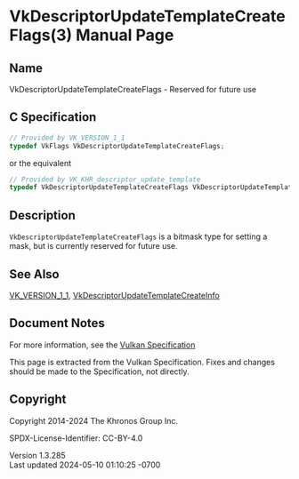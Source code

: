 # VkDescriptorUpdateTemplateCreateFlags(3) Manual Page

## Name

VkDescriptorUpdateTemplateCreateFlags - Reserved for future use



## <a href="#_c_specification" class="anchor"></a>C Specification

``` c
// Provided by VK_VERSION_1_1
typedef VkFlags VkDescriptorUpdateTemplateCreateFlags;
```

or the equivalent

``` c
// Provided by VK_KHR_descriptor_update_template
typedef VkDescriptorUpdateTemplateCreateFlags VkDescriptorUpdateTemplateCreateFlagsKHR;
```

## <a href="#_description" class="anchor"></a>Description

`VkDescriptorUpdateTemplateCreateFlags` is a bitmask type for setting a
mask, but is currently reserved for future use.

## <a href="#_see_also" class="anchor"></a>See Also

[VK_VERSION_1_1](https://registry.khronos.org/vulkan/specs/1.3-extensions/man/html/VK_VERSION_1_1.html),
[VkDescriptorUpdateTemplateCreateInfo](https://registry.khronos.org/vulkan/specs/1.3-extensions/man/html/VkDescriptorUpdateTemplateCreateInfo.html)

## <a href="#_document_notes" class="anchor"></a>Document Notes

For more information, see the <a
href="https://registry.khronos.org/vulkan/specs/1.3-extensions/html/vkspec.html#VkDescriptorUpdateTemplateCreateFlags"
target="_blank" rel="noopener">Vulkan Specification</a>

This page is extracted from the Vulkan Specification. Fixes and changes
should be made to the Specification, not directly.

## <a href="#_copyright" class="anchor"></a>Copyright

Copyright 2014-2024 The Khronos Group Inc.

SPDX-License-Identifier: CC-BY-4.0

Version 1.3.285  
Last updated 2024-05-10 01:10:25 -0700
